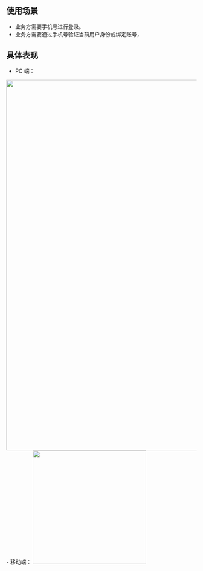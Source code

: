 ## 使用场景
- 业务方需要手机号进行登录。
- 业务方需要通过手机号验证当前用户身份或绑定账号，

## 具体表现
- PC 端：
<img style="width:978px; max-width: inherit;" src="https://qcloudimg.tencent-cloud.cn/raw/f0177183e4bd29dc8a6f47cb55ee95a9.png" />
- 移动端：
<img style="width:300px; max-width: inherit;" src="https://qcloudimg.tencent-cloud.cn/raw/f6438934ac432503e80fc12e8b209516.png" />
